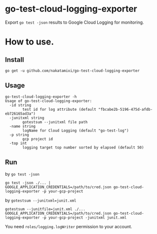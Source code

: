 # go-test-cloud-logging-exporter

Export `go test -json` results to Google Cloud Logging for monitoring.

# How to use.

## Install
```
go get -u github.com/nakatamixi/go-test-cloud-logging-exporter
```

## Usage
```
go-test-cloud-logging-exporter -h
Usage of go-test-cloud-logging-exporter:
  -id string
    	test id for log attribute (default "fbcabe2b-5196-475d-afdb-eb726165ad3a")
  -junitxml string
    	gotestsum --junitxml file path
  -name string
    	logName for Cloud Logging (default "go-test-log")
  -p string
    	gcp project id
  -top int
    	logging target top number sorted by elapsed (default 50)
```
## Run
by `go test -json`
```
go test -json ./... | GOOGLE_APPLICATION_CREDENTIALS=/path/to/cred.json go-test-cloud-logging-exporter -p your-gcp-project
```
by `gotestsum --junitxml=junit.xml`
```
gotestsum --junitfile=junit.xml ./...
GOOGLE_APPLICATION_CREDENTIALS=/path/to/cred.json go-test-cloud-logging-exporter -p your-gcp-project -junitxml junit.xml
```

You need `roles/logging.logWriter` permission to your account.
